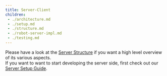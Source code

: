 ```yaml
---
title: Server-Client
children:
 - ./architecture.md
 - ./setup.md
 - ./structure.md
 - ./robot-server-impl.md
 - ./testing.md
---
```


Please have a look at the [Server Structure](structure.md) if you want a high level overview of its various aspects.  
If you want to want to start developing the server side, first check out our [Server Setup Guide](setup.md).
